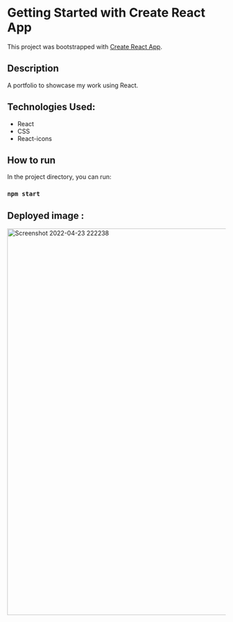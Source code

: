 # Getting Started with Create React App

This project was bootstrapped with [Create React App](https://github.com/facebook/create-react-app).

## Description

A portfolio to showcase my work using React.

## Technologies Used:

- React
- CSS
- React-icons

## How to run

In the project directory, you can run:

### `npm start`

## Deployed image :

<img width="892" alt="Screenshot 2022-04-23 222238" src="https://user-images.githubusercontent.com/95283510/164946330-8f6b322f-dd71-4f92-baba-6b91726eb51a.png">
